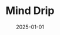 ---
layout: track
title: Mind Drip
permalink: /tracks/mind-drip/
description: "A StudioRich lo-fi track."
image: /assets/covers/mind-drip.webp
date: 2025-01-01
duration: "98.4"
album: "Stranger Vibes"
mood: []
genre: [lo-fi]
new: true

---